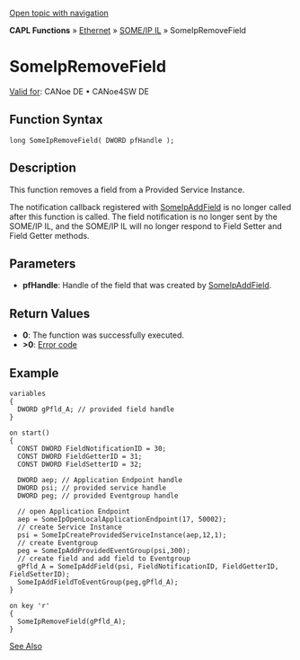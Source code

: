 [Open topic with navigation](../../../../../../CANoeDEFamily.htm#Topics/CAPLFunctions/IP/SOMEIPIL/Functions/CAPLfunctionSomeIpRemoveField.md)

**CAPL Functions** » [Ethernet](../../CAPLEthernetStartPage.md) » [SOME/IP IL](../CAPLfunctionsSomeIPILOverview.md) » SomeIpRemoveField

# SomeIpRemoveField

[Valid for](../../../../Shared/FeatureAvailability.md): CANoe DE • CANoe4SW DE

## Function Syntax

```plaintext
long SomeIpRemoveField( DWORD pfHandle );
```

## Description

This function removes a field from a Provided Service Instance.

The notification callback registered with [SomeIpAddField](CAPLfunctionSomeIpAddField.md) is no longer called after this function is called. The field notification is no longer sent by the SOME/IP IL, and the SOME/IP IL will no longer respond to Field Setter and Field Getter methods.

## Parameters

- **pfHandle**: Handle of the field that was created by [SomeIpAddField](CAPLfunctionSomeIpAddField.md).

## Return Values

- **0**: The function was successfully executed.
- **>0**: [Error code](../../CAPLfunctionsSOMEIPILErrorCodes.md)

## Example

```plaintext
variables
{
  DWORD gPfld_A; // provided field handle
}

on start()
{
  CONST DWORD FieldNotificationID = 30;
  CONST DWORD FieldGetterID = 31;
  CONST DWORD FieldSetterID = 32;

  DWORD aep; // Application Endpoint handle
  DWORD psi; // provided service handle
  DWORD peg; // provided Eventgroup handle

  // open Application Endpoint
  aep = SomeIpOpenLocalApplicationEndpoint(17, 50002);
  // create Service Instance
  psi = SomeIpCreateProvidedServiceInstance(aep,12,1);
  // create Eventgroup
  peg = SomeIpAddProvidedEventGroup(psi,300);
  // create field and add field to Eventgroup
  gPfld_A = SomeIpAddField(psi, FieldNotificationID, FieldGetterID, FieldSetterID);
  SomeIpAddFieldToEventGroup(peg,gPfld_A);
}

on key 'r'
{
  SomeIpRemoveField(gPfld_A);
}
```

[See Also](javascript:void(0);)